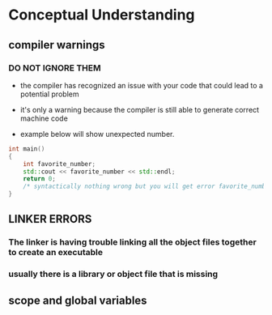 # Conceptual Understanding

## compiler warnings
### DO NOT IGNORE THEM
- the compiler has recognized an issue with your code that could lead to a potential problem
- it's only a warning because the compiler is still able to generate correct machine code

- example below will show unexpected number. 
```cpp
int main()
{
    int favorite_number;
    std::cout << favorite_number << std::endl;
    return 0;
    /* syntactically nothing wrong but you will get error favorite_number is used uninitialized in this function */
}
```

## LINKER ERRORS
### The linker is having trouble linking all the object files together to create an executable
### usually there is a library or object file that is missing

## scope and global variables
